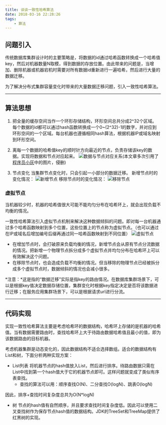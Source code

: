 ```yaml
---
title: 谈谈一致性哈希算法
date: 2018-03-16 22:28:26
tags:
	- 算法
---
```


## 问题引入
传统数据库集群设计时的主要策略是，将数据的id通过哈希函数转换成一个哈希值key，然后对机器数量N取模，得到数据的存放位置。由此带来的问题是，当增加、删除机器或机器宕机时需要对所有数据id重新进行一遍哈希，然后进行大量的数据迁移。

为了解决分布式集群容量变化时带来的大量数据迁移问题，引入一致性哈希算法。

---

## 算法思想
1. 把全量的缓存空间当作一个环形存储结构，环形空间总共分成2^32个区域。每个数据的id都可以通过hash函数转换成一个0~(2^32)-1的数字，并对应到环形空间的一个区域。每台机器也遵循相同hash算法，根据机器IP或域名映射到环形空间。

2. 离每一个数据的哈希值key的顺时针方向最近的节点，负责存储该key的数据。实现将数据和节点对应起来。
![数据与节点对应关系][1](本文章多次引用了[程序员小灰][2]中的图片，侵删)

3. 节点变化
当集群节点变化时，只会引起一小部分的数据迁移。
新增节点时的变化情况：
![新增节点][3]
移除节点时的变化情况：
![移除节点][4]

### 虚拟节点
当机器较少时，机器的哈希值很大可能不能均匀分布在哈希环上，就会出现负载不均衡的情况。

一致性哈希算法引入虚拟节点机制来解决这种数据倾斜的问题。即对每一台机器通过多个哈希函数映射到多个位置，这些位置上的节点称为虚拟节点。（也可以通过在IP或域名后增加编号后缀再通过同一哈希函数映射到不同位置）
![虚拟节点][5]

- 在增加节点时，会打破原来负载均衡的情况，新增节点会从原有节点分流数据的情况。把新增一个物理节点拆分成多个虚拟节点并均匀分布在哈希环上可以有效解决这个问题。
- 在移除节点时，也会造成负载不均衡的情况。但当移除的物理节点已经被拆分成多个虚拟节点时，数据倾斜的情况也会减小很多。

*注意：*这是指的“数据迁移”实际是指key的路由情况。在数据库集群场景下，可以是根据key值决定数据存储位置，集群变化时根据key指定决定是否将该数据进行迁移；在服务应用集群场景下，可以是根据请求url进行分流。

---

## 代码实现
实现一致性哈希算法主要是考虑哈希环的数据结构，哈希环上存储的是机器的哈希值。当有数据需要路由时，查找哈希环上大于待路由数据哈希值且最小的值，即为该数据路由的目标机器。

考虑机器集群是动态变化的，因此数据结构不适合选择数组。适合的数据结构有List和树，下面分析两种实现方案：

- List列表
将机器节点的hash值放入List，然后进行排序。待路由数据只需在List中找到第一个hash值大于它的机器节点即可。这样问题就变成了类似有序表查找。
    - 查找的算法可以用：顺序查找O(N)、二分查找O(logN)、跳表O(logN)
    
因此，排序+查找时间复杂度总共为O(N*logN)

- 树
节点的hash值有自然顺序，并且要求查找时间复杂度低。因此可以使用二叉查找树作为保存节点hash值的数据结构。JDK的TreeSet和TreeMap提供了红黑树的实现。



  [1]: http://p5aycqumd.bkt.clouddn.com/18-3-13/41061491.jpg
  [2]: https://mp.weixin.qq.com/s/yimfkNYF_tIJJqUIzV7TFA
  [3]: http://p5aycqumd.bkt.clouddn.com/18-3-13/81362192.jpg
  [4]: http://p5aycqumd.bkt.clouddn.com/18-3-13/67570475.jpg
  [5]: http://p5aycqumd.bkt.clouddn.com/18-3-13/13652786.jpg

